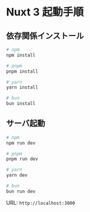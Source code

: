 # Nuxt 3 起動手順

## 依存関係インストール

```bash
# npm
npm install

# pnpm
pnpm install

# yarn
yarn install

# bun
bun install
```

## サーバ起動

```bash
# npm
npm run dev

# pnpm
pnpm run dev

# yarn
yarn dev

# bun
bun run dev
```

URL: `http://localhost:3000`